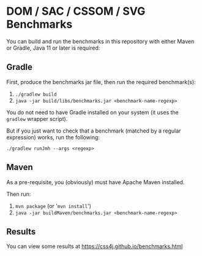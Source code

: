 # DOM / SAC / CSSOM / SVG Benchmarks

You can build and run the benchmarks in this repository with either Maven or Gradle, Java 11 or later is required:

## Gradle
First, produce the benchmarks jar file, then run the required benchmark(s):

1) `./gradlew build`
2) `java -jar build/libs/benchmarks.jar <benchmark-name-regexp>`

You do not need to have Gradle installed on your system (it uses the `gradlew` wrapper script).

But if you just want to check that a benchmark (matched by a regular expression)
works, run the following:

```shell
./gradlew runJmh --args <regexp>
```

## Maven
As a pre-requisite, you (obviously) must have Apache Maven installed.

Then run:

1) `mvn package` (or '`mvn install`')
2) `java -jar buildMaven/benchmarks.jar <benchmark-name-regexp>`

## Results
You can view some results at https://css4j.github.io/benchmarks.html
